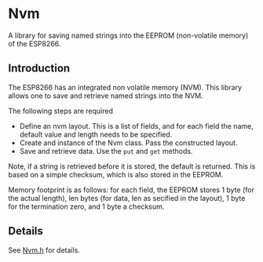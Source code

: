 # Nvm
A library for saving named strings into the EEPROM (non-volatile memory) of the ESP8266.

## Introduction
The ESP8266 has an integrated non volatile memory (NVM).
This library allows one to save and retrieve named strings into the NVM.

The following steps are required
- Define an nvm layout.
  This is a list of fields, and for each field the name, default value and length needs to be specified.
- Create and instance of the Nvm class.
  Pass the constructed layout.
- Save and retrieve data.
  Use the `put` and `get`  methods.
  
Note, if a string is retrieved before it is stored, the default is returned. 
This is based on a simple checksum, which is also stored in the EEPROM.

Memory footprint is as follows: for each field, the EEPROM stores
1 byte (for the actual length), len bytes (for data, len as secified in the layout), 1 byte for the termination zero, and 1 byte a checksum.


## Details
See [Nvm.h](src/Nvm.h) for details.
